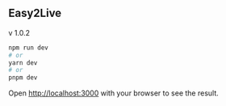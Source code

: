 ## Easy2Live 
v 1.0.2

```bash
npm run dev
# or
yarn dev
# or
pnpm dev
```

Open [http://localhost:3000](http://localhost:3000) with your browser to see the result.
